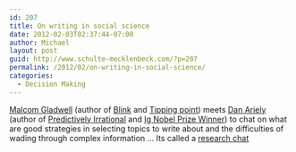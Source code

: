 ```yaml
---
id: 207
title: On writing in social science
date: 2012-02-03T02:37:44-07:00
author: Michael
layout: post
guid: http://www.schulte-mecklenbeck.com/?p=207
permalink: /2012/02/on-writing-in-social-science/
categories:
  - Decision Making
---
```

[Malcom Gladwell](http://www.gladwell.com/bio.html) (author of [Blink](http://www.amazon.de/Blink-Power-Thinking-Without/dp/0141022043/ref=sr_1_1?s=books-intl-de&ie=UTF8&qid=1328261480&sr=1-1) and [Tipping point](http://www.amazon.de/Tipping-Point-Little-Things-Difference/dp/0316679070/ref=sr_1_1?s=books-intl-de&ie=UTF8&qid=1328261757&sr=1-1)) meets [Dan Ariely](http://danariely.com/) (author of [Predictively Irrational](http://www.amazon.de/Predictably-Irrational-Hidden-Forces-Decisions/dp/0007256531/ref=sr_1_1?s=books-intl-de&ie=UTF8&qid=1328261784&sr=1-1) and [Ig Nobel Prize Winner](http://improbable.com/ig/winners/)) to chat on what are good strategies in selecting topics to write about and the difficulties of wading through complex information &#8230; Its called a [research chat](http://journalistsresource.org/reference/research/research-chat-dan-ariely-malcolm-gladwell-social-science/)